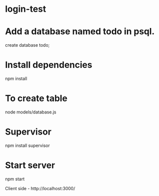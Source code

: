 # login-test

# Add a database named todo in psql.
create database todo;

# Install dependencies
npm install

# To create table
node models/database.js

# Supervisor
npm install supervisor

# Start server
npm start


Client side - 
http://localhost:3000/
